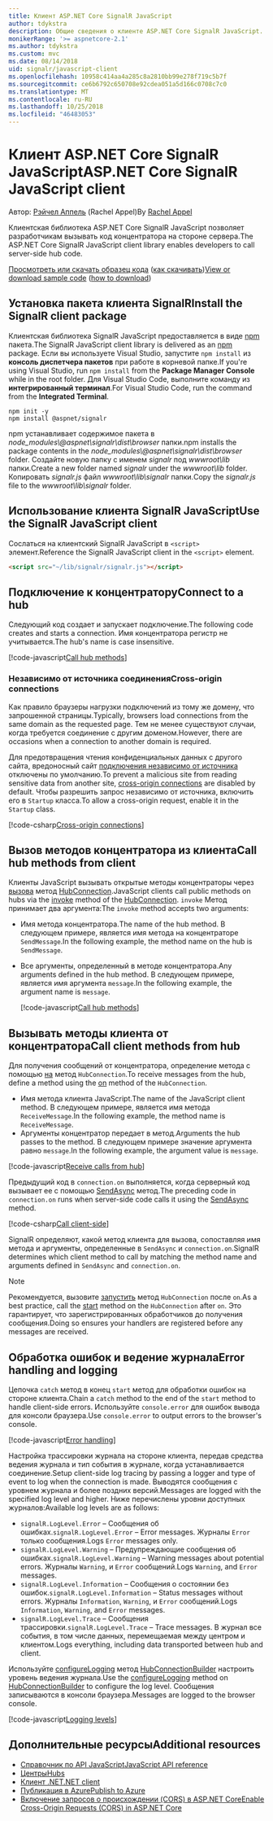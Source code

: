 ```yaml
---
title: Клиент ASP.NET Core SignalR JavaScript
author: tdykstra
description: Общие сведения о клиенте ASP.NET Core SignalR JavaScript.
monikerRange: '>= aspnetcore-2.1'
ms.author: tdykstra
ms.custom: mvc
ms.date: 08/14/2018
uid: signalr/javascript-client
ms.openlocfilehash: 10958c414aa4a285c8a2810bb99e278f719c5b7f
ms.sourcegitcommit: ce6b6792c650708e92cdea051a5d166c0708c7c0
ms.translationtype: MT
ms.contentlocale: ru-RU
ms.lasthandoff: 10/25/2018
ms.locfileid: "46483053"
---
```

# <a name="aspnet-core-signalr-javascript-client"></a><span data-ttu-id="3336e-103">Клиент ASP.NET Core SignalR JavaScript</span><span class="sxs-lookup"><span data-stu-id="3336e-103">ASP.NET Core SignalR JavaScript client</span></span>

<span data-ttu-id="3336e-104">Автор: [Рэйчел Аппель](http://twitter.com/rachelappel) (Rachel Appel)</span><span class="sxs-lookup"><span data-stu-id="3336e-104">By [Rachel Appel](http://twitter.com/rachelappel)</span></span>

<span data-ttu-id="3336e-105">Клиентская библиотека ASP.NET Core SignalR JavaScript позволяет разработчикам вызывать код концентратора на стороне сервера.</span><span class="sxs-lookup"><span data-stu-id="3336e-105">The ASP.NET Core SignalR JavaScript client library enables developers to call server-side hub code.</span></span>

<span data-ttu-id="3336e-106">[Просмотреть или скачать образец кода](https://github.com/aspnet/Docs/tree/live/aspnetcore/signalr/javascript-client/sample) ([как скачивать](xref:tutorials/index#how-to-download-a-sample))</span><span class="sxs-lookup"><span data-stu-id="3336e-106">[View or download sample code](https://github.com/aspnet/Docs/tree/live/aspnetcore/signalr/javascript-client/sample) ([how to download](xref:tutorials/index#how-to-download-a-sample))</span></span>

## <a name="install-the-signalr-client-package"></a><span data-ttu-id="3336e-107">Установка пакета клиента SignalR</span><span class="sxs-lookup"><span data-stu-id="3336e-107">Install the SignalR client package</span></span>

<span data-ttu-id="3336e-108">Клиентская библиотека SignalR JavaScript предоставляется в виде [npm](https://www.npmjs.com/) пакета.</span><span class="sxs-lookup"><span data-stu-id="3336e-108">The SignalR JavaScript client library is delivered as an [npm](https://www.npmjs.com/) package.</span></span> <span data-ttu-id="3336e-109">Если вы используете Visual Studio, запустите `npm install` из **консоль диспетчера пакетов** при работе в корневой папке.</span><span class="sxs-lookup"><span data-stu-id="3336e-109">If you're using Visual Studio, run `npm install` from the **Package Manager Console** while in the root folder.</span></span> <span data-ttu-id="3336e-110">Для Visual Studio Code, выполните команду из **интегрированный терминал**.</span><span class="sxs-lookup"><span data-stu-id="3336e-110">For Visual Studio Code, run the command from the **Integrated Terminal**.</span></span>

  ```console
  npm init -y
  npm install @aspnet/signalr
  ```

<span data-ttu-id="3336e-111">npm устанавливает содержимое пакета в *node_modules\\@aspnet\signalr\dist\browser* папки.</span><span class="sxs-lookup"><span data-stu-id="3336e-111">npm installs the package contents in the *node_modules\\@aspnet\signalr\dist\browser* folder.</span></span> <span data-ttu-id="3336e-112">Создайте новую папку с именем *signalr* под *wwwroot\\lib* папки.</span><span class="sxs-lookup"><span data-stu-id="3336e-112">Create a new folder named *signalr* under the *wwwroot\\lib* folder.</span></span> <span data-ttu-id="3336e-113">Копировать *signalr.js* файл *wwwroot\lib\signalr* папки.</span><span class="sxs-lookup"><span data-stu-id="3336e-113">Copy the *signalr.js* file to the *wwwroot\lib\signalr* folder.</span></span>

## <a name="use-the-signalr-javascript-client"></a><span data-ttu-id="3336e-114">Использование клиента SignalR JavaScript</span><span class="sxs-lookup"><span data-stu-id="3336e-114">Use the SignalR JavaScript client</span></span>

<span data-ttu-id="3336e-115">Сослаться на клиентский SignalR JavaScript в `<script>` элемент.</span><span class="sxs-lookup"><span data-stu-id="3336e-115">Reference the SignalR JavaScript client in the `<script>` element.</span></span>

```html
<script src="~/lib/signalr/signalr.js"></script>
```

## <a name="connect-to-a-hub"></a><span data-ttu-id="3336e-116">Подключение к концентратору</span><span class="sxs-lookup"><span data-stu-id="3336e-116">Connect to a hub</span></span>

<span data-ttu-id="3336e-117">Следующий код создает и запускает подключение.</span><span class="sxs-lookup"><span data-stu-id="3336e-117">The following code creates and starts a connection.</span></span> <span data-ttu-id="3336e-118">Имя концентратора регистр не учитывается.</span><span class="sxs-lookup"><span data-stu-id="3336e-118">The hub's name is case insensitive.</span></span>

[!code-javascript[Call hub methods](javascript-client/sample/wwwroot/js/chat.js?range=9-12,28)]

### <a name="cross-origin-connections"></a><span data-ttu-id="3336e-119">Независимо от источника соединения</span><span class="sxs-lookup"><span data-stu-id="3336e-119">Cross-origin connections</span></span>

<span data-ttu-id="3336e-120">Как правило браузеры нагрузки подключений из тому же домену, что запрошенной страницы.</span><span class="sxs-lookup"><span data-stu-id="3336e-120">Typically, browsers load connections from the same domain as the requested page.</span></span> <span data-ttu-id="3336e-121">Тем не менее существуют случаи, когда требуется соединение с другим доменом.</span><span class="sxs-lookup"><span data-stu-id="3336e-121">However, there are occasions when a connection to another domain is required.</span></span>

<span data-ttu-id="3336e-122">Для предотвращения чтения конфиденциальных данных с другого сайта, вредоносный сайт [подключения независимо от источника](xref:security/cors) отключены по умолчанию.</span><span class="sxs-lookup"><span data-stu-id="3336e-122">To prevent a malicious site from reading sensitive data from another site, [cross-origin connections](xref:security/cors) are disabled by default.</span></span> <span data-ttu-id="3336e-123">Чтобы разрешить запрос независимо от источника, включить его в `Startup` класса.</span><span class="sxs-lookup"><span data-stu-id="3336e-123">To allow a cross-origin request, enable it in the `Startup` class.</span></span>

[!code-csharp[Cross-origin connections](javascript-client/sample/Startup.cs?highlight=29-35,56)]

## <a name="call-hub-methods-from-client"></a><span data-ttu-id="3336e-124">Вызов методов концентратора из клиента</span><span class="sxs-lookup"><span data-stu-id="3336e-124">Call hub methods from client</span></span>

<span data-ttu-id="3336e-125">Клиенты JavaScript вызывать открытые методы концентраторы через [вызова](/javascript/api/%40aspnet/signalr/hubconnection#invoke) метод [HubConnection](/javascript/api/%40aspnet/signalr/hubconnection).</span><span class="sxs-lookup"><span data-stu-id="3336e-125">JavaScript clients call public methods on hubs via the [invoke](/javascript/api/%40aspnet/signalr/hubconnection#invoke) method of the [HubConnection](/javascript/api/%40aspnet/signalr/hubconnection).</span></span> <span data-ttu-id="3336e-126">`invoke` Метод принимает два аргумента:</span><span class="sxs-lookup"><span data-stu-id="3336e-126">The `invoke` method accepts two arguments:</span></span>

* <span data-ttu-id="3336e-127">Имя метода концентратора.</span><span class="sxs-lookup"><span data-stu-id="3336e-127">The name of the hub method.</span></span> <span data-ttu-id="3336e-128">В следующем примере, является имя метода на концентраторе `SendMessage`.</span><span class="sxs-lookup"><span data-stu-id="3336e-128">In the following example, the method name on the hub is `SendMessage`.</span></span>
* <span data-ttu-id="3336e-129">Все аргументы, определенный в методе концентратора.</span><span class="sxs-lookup"><span data-stu-id="3336e-129">Any arguments defined in the hub method.</span></span> <span data-ttu-id="3336e-130">В следующем примере, является имя аргумента `message`.</span><span class="sxs-lookup"><span data-stu-id="3336e-130">In the following example, the argument name is `message`.</span></span>

  [!code-javascript[Call hub methods](javascript-client/sample/wwwroot/js/chat.js?range=24)]

## <a name="call-client-methods-from-hub"></a><span data-ttu-id="3336e-131">Вызывать методы клиента от концентратора</span><span class="sxs-lookup"><span data-stu-id="3336e-131">Call client methods from hub</span></span>

<span data-ttu-id="3336e-132">Для получения сообщений от концентратора, определение метода с помощью [на](/javascript/api/%40aspnet/signalr/hubconnection#on) метод `HubConnection`.</span><span class="sxs-lookup"><span data-stu-id="3336e-132">To receive messages from the hub, define a method using the [on](/javascript/api/%40aspnet/signalr/hubconnection#on) method of the `HubConnection`.</span></span>

* <span data-ttu-id="3336e-133">Имя метода клиента JavaScript.</span><span class="sxs-lookup"><span data-stu-id="3336e-133">The name of the JavaScript client method.</span></span> <span data-ttu-id="3336e-134">В следующем примере, является имя метода `ReceiveMessage`.</span><span class="sxs-lookup"><span data-stu-id="3336e-134">In the following example, the method name is `ReceiveMessage`.</span></span>
* <span data-ttu-id="3336e-135">Аргументы концентратор передает в метод.</span><span class="sxs-lookup"><span data-stu-id="3336e-135">Arguments the hub passes to the method.</span></span> <span data-ttu-id="3336e-136">В следующем примере значение аргумента равно `message`.</span><span class="sxs-lookup"><span data-stu-id="3336e-136">In the following example, the argument value is `message`.</span></span>

[!code-javascript[Receive calls from hub](javascript-client/sample/wwwroot/js/chat.js?range=14-19)]

<span data-ttu-id="3336e-137">Предыдущий код в `connection.on` выполняется, когда серверный код вызывает ее с помощью [SendAsync](/dotnet/api/microsoft.aspnetcore.signalr.clientproxyextensions.sendasync) метод.</span><span class="sxs-lookup"><span data-stu-id="3336e-137">The preceding code in `connection.on` runs when server-side code calls it using the [SendAsync](/dotnet/api/microsoft.aspnetcore.signalr.clientproxyextensions.sendasync) method.</span></span>

[!code-csharp[Call client-side](javascript-client/sample/hubs/chathub.cs?range=8-11)]

<span data-ttu-id="3336e-138">SignalR определяют, какой метод клиента для вызова, сопоставляя имя метода и аргументы, определенные в `SendAsync` и `connection.on`.</span><span class="sxs-lookup"><span data-stu-id="3336e-138">SignalR determines which client method to call by matching the method name and arguments defined in `SendAsync` and `connection.on`.</span></span>

> [!NOTE]
> <span data-ttu-id="3336e-139">Рекомендуется, вызовите [запустить](/javascript/api/%40aspnet/signalr/hubconnection#start) метод `HubConnection` после `on`.</span><span class="sxs-lookup"><span data-stu-id="3336e-139">As a best practice, call the [start](/javascript/api/%40aspnet/signalr/hubconnection#start) method on the `HubConnection` after `on`.</span></span> <span data-ttu-id="3336e-140">Это гарантирует, что зарегистрированных обработчиков до получения сообщения.</span><span class="sxs-lookup"><span data-stu-id="3336e-140">Doing so ensures your handlers are registered before any messages are received.</span></span>

## <a name="error-handling-and-logging"></a><span data-ttu-id="3336e-141">Обработка ошибок и ведение журнала</span><span class="sxs-lookup"><span data-stu-id="3336e-141">Error handling and logging</span></span>

<span data-ttu-id="3336e-142">Цепочка `catch` метод в конец `start` метод для обработки ошибок на стороне клиента.</span><span class="sxs-lookup"><span data-stu-id="3336e-142">Chain a `catch` method to the end of the `start` method to handle client-side errors.</span></span> <span data-ttu-id="3336e-143">Используйте `console.error` для ошибок вывода для консоли браузера.</span><span class="sxs-lookup"><span data-stu-id="3336e-143">Use `console.error` to output errors to the browser's console.</span></span>

[!code-javascript[Error handling](javascript-client/sample/wwwroot/js/chat.js?range=28)]

<span data-ttu-id="3336e-144">Настройка трассировки журнала на стороне клиента, передав средства ведения журнала и тип события в журнале, когда устанавливается соединение.</span><span class="sxs-lookup"><span data-stu-id="3336e-144">Setup client-side log tracing by passing a logger and type of event to log when the connection is made.</span></span> <span data-ttu-id="3336e-145">Выводятся сообщения с уровнем журнала и более поздних версий.</span><span class="sxs-lookup"><span data-stu-id="3336e-145">Messages are logged with the specified log level and higher.</span></span> <span data-ttu-id="3336e-146">Ниже перечислены уровни доступных журналов:</span><span class="sxs-lookup"><span data-stu-id="3336e-146">Available log levels are as follows:</span></span>

* <span data-ttu-id="3336e-147">`signalR.LogLevel.Error` &ndash; Сообщения об ошибках.</span><span class="sxs-lookup"><span data-stu-id="3336e-147">`signalR.LogLevel.Error` &ndash; Error messages.</span></span> <span data-ttu-id="3336e-148">Журналы `Error` только сообщения.</span><span class="sxs-lookup"><span data-stu-id="3336e-148">Logs `Error` messages only.</span></span>
* <span data-ttu-id="3336e-149">`signalR.LogLevel.Warning` &ndash; Предупреждающие сообщения об ошибках.</span><span class="sxs-lookup"><span data-stu-id="3336e-149">`signalR.LogLevel.Warning` &ndash; Warning messages about potential errors.</span></span> <span data-ttu-id="3336e-150">Журналы `Warning`, и `Error` сообщений.</span><span class="sxs-lookup"><span data-stu-id="3336e-150">Logs `Warning`, and `Error` messages.</span></span>
* <span data-ttu-id="3336e-151">`signalR.LogLevel.Information` &ndash; Сообщения о состоянии без ошибок.</span><span class="sxs-lookup"><span data-stu-id="3336e-151">`signalR.LogLevel.Information` &ndash; Status messages without errors.</span></span> <span data-ttu-id="3336e-152">Журналы `Information`, `Warning`, и `Error` сообщений.</span><span class="sxs-lookup"><span data-stu-id="3336e-152">Logs `Information`, `Warning`, and `Error` messages.</span></span>
* <span data-ttu-id="3336e-153">`signalR.LogLevel.Trace` &ndash; Сообщения трассировки.</span><span class="sxs-lookup"><span data-stu-id="3336e-153">`signalR.LogLevel.Trace` &ndash; Trace messages.</span></span> <span data-ttu-id="3336e-154">В журнал все события, в том числе данных, перемещаемая между центром и клиентом.</span><span class="sxs-lookup"><span data-stu-id="3336e-154">Logs everything, including data transported between hub and client.</span></span>

<span data-ttu-id="3336e-155">Используйте [configureLogging](/javascript/api/%40aspnet/signalr/hubconnectionbuilder#configurelogging) метод [HubConnectionBuilder](/javascript/api/%40aspnet/signalr/hubconnectionbuilder) настроить уровень ведения журнала.</span><span class="sxs-lookup"><span data-stu-id="3336e-155">Use the [configureLogging](/javascript/api/%40aspnet/signalr/hubconnectionbuilder#configurelogging) method on [HubConnectionBuilder](/javascript/api/%40aspnet/signalr/hubconnectionbuilder) to configure the log level.</span></span> <span data-ttu-id="3336e-156">Сообщения записываются в консоли браузера.</span><span class="sxs-lookup"><span data-stu-id="3336e-156">Messages are logged to the browser console.</span></span>

[!code-javascript[Logging levels](javascript-client/sample/wwwroot/js/chat.js?range=9-12)]

## <a name="additional-resources"></a><span data-ttu-id="3336e-157">Дополнительные ресурсы</span><span class="sxs-lookup"><span data-stu-id="3336e-157">Additional resources</span></span>

* [<span data-ttu-id="3336e-158">Справочник по API JavaScript</span><span class="sxs-lookup"><span data-stu-id="3336e-158">JavaScript API reference</span></span>](/javascript/api/?view=signalr-js-latest)
* [<span data-ttu-id="3336e-159">Центры</span><span class="sxs-lookup"><span data-stu-id="3336e-159">Hubs</span></span>](xref:signalr/hubs)
* [<span data-ttu-id="3336e-160">Клиент .NET</span><span class="sxs-lookup"><span data-stu-id="3336e-160">.NET client</span></span>](xref:signalr/dotnet-client)
* [<span data-ttu-id="3336e-161">Публикация в Azure</span><span class="sxs-lookup"><span data-stu-id="3336e-161">Publish to Azure</span></span>](xref:signalr/publish-to-azure-web-app)
* [<span data-ttu-id="3336e-162">Включение запросов о происхождении (CORS) в ASP.NET Core</span><span class="sxs-lookup"><span data-stu-id="3336e-162">Enable Cross-Origin Requests (CORS) in ASP.NET Core</span></span>](xref:security/cors)
